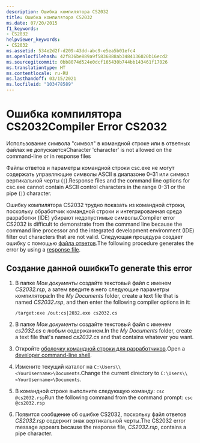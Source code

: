 ```yaml
---
description: Ошибка компилятора CS2032
title: Ошибка компилятора CS2032
ms.date: 07/20/2015
f1_keywords:
- CS2032
helpviewer_keywords:
- CS2032
ms.assetid: 534e2d2f-d209-43dd-abc9-e5ea5b01efc4
ms.openlocfilehash: 42f836be889a9f5836888ab3484136020b16ecd2
ms.sourcegitcommit: 0bb8074d524e0dcf165430b744bb143461f17026
ms.translationtype: HT
ms.contentlocale: ru-RU
ms.lasthandoff: 03/15/2021
ms.locfileid: "103478589"
---
```

# <a name="compiler-error-cs2032"></a><span data-ttu-id="beeee-103">Ошибка компилятора CS2032</span><span class="sxs-lookup"><span data-stu-id="beeee-103">Compiler Error CS2032</span></span>

<span data-ttu-id="beeee-104">Использование символа "символ" в командной строке или в ответных файлах не допускается</span><span class="sxs-lookup"><span data-stu-id="beeee-104">Character 'character' is not allowed on the command-line or in response files</span></span>

 <span data-ttu-id="beeee-105">Файлы ответов и параметры командной строки csc.exe не могут содержать управляющие символы ASCII в диапазоне 0–31 или символ вертикальной черты (`|`).</span><span class="sxs-lookup"><span data-stu-id="beeee-105">Response files and the command line options for csc.exe cannot contain ASCII control characters in the range 0-31 or the pipe (`|`) character.</span></span>

 <span data-ttu-id="beeee-106">Ошибку компилятора CS2032 трудно показать из командной строки, поскольку обработчик командной строки и интегрированная среда разработки (IDE) убирают недопустимые символы.</span><span class="sxs-lookup"><span data-stu-id="beeee-106">Compiler error CS2032 is difficult to demonstrate from the command line because the command line processor and the integrated development environment (IDE) filter out characters that are not valid.</span></span> <span data-ttu-id="beeee-107">Следующая процедура создает ошибку с помощью [файла ответов](../compiler-options/miscellaneous.md#responsefiles).</span><span class="sxs-lookup"><span data-stu-id="beeee-107">The following procedure generates the error by using a [response file](../compiler-options/miscellaneous.md#responsefiles).</span></span>

## <a name="to-generate-this-error"></a><span data-ttu-id="beeee-108">Создание данной ошибки</span><span class="sxs-lookup"><span data-stu-id="beeee-108">To generate this error</span></span>

1. <span data-ttu-id="beeee-109">В папке *Мои документы* создайте текстовый файл с именем *CS2032.rsp*, а затем введите в него следующие параметры компилятора:</span><span class="sxs-lookup"><span data-stu-id="beeee-109">In the *My Documents* folder, create a text file that is named *CS2032.rsp*, and then enter the following compiler options in it:</span></span>
  
    ```console
    /target:exe /out:cs|2032.exe cs2032.cs
    ```

2. <span data-ttu-id="beeee-110">В папке *Мои документы* создайте текстовый файл с именем *cs2032.cs* с любым содержанием.</span><span class="sxs-lookup"><span data-stu-id="beeee-110">In the *My Documents* folder, create a text file that's named *cs2032.cs* and that contains whatever you want.</span></span>

3. <span data-ttu-id="beeee-111">Откройте [оболочку командной строки для разработчиков](/visualstudio/ide/reference/command-prompt-powershell).</span><span class="sxs-lookup"><span data-stu-id="beeee-111">Open a [developer command-line shell](/visualstudio/ide/reference/command-prompt-powershell).</span></span>

4. <span data-ttu-id="beeee-112">Измените текущий каталог на `C:\Users\\<YourUsername>\Documents`.</span><span class="sxs-lookup"><span data-stu-id="beeee-112">Change the current directory to `C:\Users\\<YourUsername>\Documents`.</span></span>

5. <span data-ttu-id="beeee-113">В командной строке выполните следующую команду: `csc @cs2032.rsp`</span><span class="sxs-lookup"><span data-stu-id="beeee-113">Run the following command from the command prompt: `csc @cs2032.rsp`</span></span>

6. <span data-ttu-id="beeee-114">Появится сообщение об ошибке CS2032, поскольку файл ответов *CS2032.rsp* содержит знак вертикальной черты.</span><span class="sxs-lookup"><span data-stu-id="beeee-114">The CS2032 error message appears because the response file, *CS2032.rsp*, contains a pipe character.</span></span>

